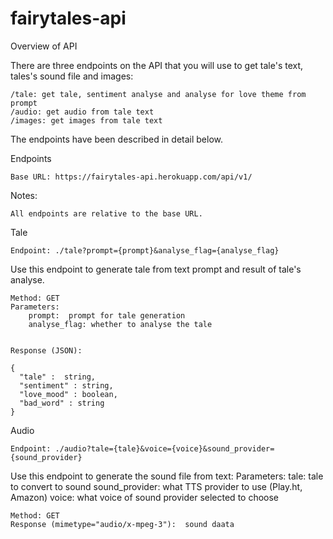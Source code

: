 # fairytales-api
Overview of API

There are three endpoints on the API that you will use to get tale's text, tales's sound file and images:

    /tale: get tale, sentiment analyse and analyse for love theme from prompt
    /audio: get audio from tale text
    /images: get images from tale text

The endpoints have been described in detail below.

Endpoints

    Base URL: https://fairytales-api.herokuapp.com/api/v1/

Notes:

    All endpoints are relative to the base URL.
    
Tale

    Endpoint: ./tale?prompt={prompt}&analyse_flag={analyse_flag}

Use this endpoint to generate tale from text prompt and result of tale's analyse.

    Method: GET
    Parameters:
        prompt:  prompt for tale generation
        analyse_flag: whether to analyse the tale

    
    Response (JSON):

    {
      "tale" :  string,
      "sentiment" : string,  
      "love_mood" : boolean,
      "bad_word" : string
    }


Audio

    Endpoint: ./audio?tale={tale}&voice={voice}&sound_provider={sound_provider}

Use this endpoint to generate the sound file from text:
    Parameters:
        tale:  tale to convert to sound
        sound_provider: what TTS provider to use (Play.ht, Amazon)
        voice: what voice of sound provider selected to choose

    Method: GET
    Response (mimetype="audio/x-mpeg-3"):  sound daata

